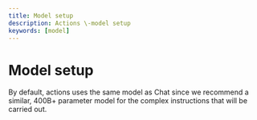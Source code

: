 ```yaml
---
title: Model setup
description: Actions \-model setup
keywords: [model]
---
```


# Model setup

By default, actions uses the same model as Chat since we recommend a similar, 400B+ parameter model for the complex instructions that will be carried out.

<!-- For any actions defined in a .prompt file, you can [configure a specific model](TODO). -->
